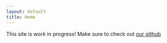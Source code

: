 ```yaml
---
layout: default
title: Home
---
```

This site is work in progress! Make sure to check out [our github](https://github.com/OpenAppleProject)
